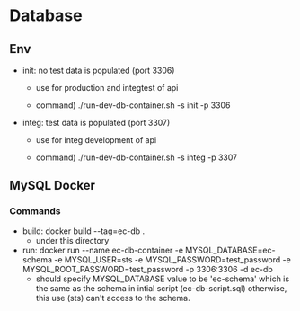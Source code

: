 # Database 

## Env

  - init: no test data is populated (port 3306)

    - use for production and integtest of api

    - command) ./run-dev-db-container.sh -s init -p 3306

  - integ: test data is populated (port 3307)

    - use for integ development of api 

    - command) ./run-dev-db-container.sh -s integ -p 3307

## MySQL Docker 

### Commands
  - build: docker build --tag=ec-db .
    * under this directory
  - run: docker run --name ec-db-container -e MYSQL_DATABASE=ec-schema -e MYSQL_USER=sts -e MYSQL_PASSWORD=test_password -e MYSQL_ROOT_PASSWORD=test_password -p 3306:3306 -d ec-db
    * should specify MYSQL_DATABASE value to be 'ec-schema' which is the same as the schema in intial script (ec-db-script.sql) otherwise, this use (sts) can't access to the schema.
